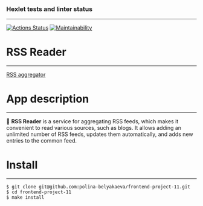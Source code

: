 ### Hexlet tests and linter status
***
[![Actions Status](https://github.com/polina-belyakaeva/frontend-project-11/actions/workflows/hexlet-check.yml/badge.svg)](https://github.com/polina-belyakaeva/frontend-project-11/actions)
[![Maintainability](https://api.codeclimate.com/v1/badges/65367243ffbb5a3507d0/maintainability)](https://codeclimate.com/github/polina-belyakaeva/frontend-project-11/maintainability)

# RSS Reader
***
[RSS aggregator](https://frontend-project-11-omega-dun.vercel.app/)

# App description
***
:newspaper: __RSS Reader__ is a service for aggregating RSS feeds, which makes it convenient to read various sources, such as blogs. It allows adding an unlimited number of RSS feeds, updates them automatically, and adds new entries to the common feed.

# Install
***
```
$ git clone git@github.com:polina-belyakaeva/frontend-project-11.git
$ cd frontend-project-11
$ make install
```